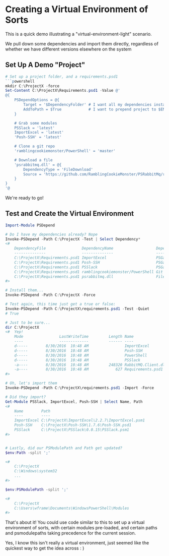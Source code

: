 # Creating a Virtual Environment of Sorts

This is a quick demo illustrating a "virtual-environment-light" scenario.

We pull down some dependencies and import them directly, regardless of whether we have different versions elsewhere on the system

## Set Up A Demo "Project"

```powershell
# Set up a project folder, and a requirements.psd1
```powershell
mkdir C:\ProjectX -force
Set-Content C:\ProjectX\Requirements.psd1 -Value @'
@{
    PSDependOptions = @{
        Target = '$DependencyFolder' # I want all my dependencies installed here
        AddToPath = $True            # I want to prepend project to $ENV:Path and $ENV:PSModulePath
    }

    # Grab some modules
    PSSlack = 'latest'
    ImportExcel = 'latest'
    'Posh-SSH' = 'latest'

    # Clone a git repo
    'ramblingcookiemonster/PowerShell' = 'master'

    # Download a file
    'psrabbitmq.dll' = @{
        DependencyType = 'FileDownload'
        Source = 'https://github.com/RamblingCookieMonster/PSRabbitMq/raw/master/PSRabbitMq/lib/RabbitMQ.Client.dll'
    }
}
'@
```

We're ready to go!

## Test and Create the Virtual Environment

```powershell
Import-Module PSDepend

# Do I have my dependencies already? Nope
Invoke-PSDepend -Path C:\ProjectX -Test | Select Dependency*
<#
    DependencyFile                DependencyName                   DependencyType  DependencyExists
    --------------                --------------                   --------------  ----------------
    C:\ProjectX\Requirements.psd1 ImportExcel                      PSGalleryModule            False
    C:\ProjectX\Requirements.psd1 Posh-SSH                         PSGalleryModule            False
    C:\ProjectX\Requirements.psd1 PSSlack                          PSGalleryModule            False
    C:\ProjectX\Requirements.psd1 ramblingcookiemonster/PowerShell Git                        False
    C:\ProjectX\Requirements.psd1 psrabbitmq.dll                   FileDownload               False
#>

# Install them...
Invoke-PSDepend -Path C:\ProjectX -Force

# Test again, this time just get a true or false:
Invoke-PSDepend -Path C:\ProjectX\requirements.psd1 -Test -Quiet
# True

# Just to be sure...
dir C:\ProjectX
<#  Yep!
    Mode                LastWriteTime         Length Name                                                                                                        
    ----                -------------         ------ ----                                                                                                        
    d-----        8/30/2016  10:48 AM                ImportExcel                                                                                                 
    d-----        8/30/2016  10:48 AM                Posh-SSH                                                                                                    
    d-----        8/30/2016  10:48 AM                PowerShell                                                                                                  
    d-----        8/30/2016  10:48 AM                PSSlack                                                                                                     
    -a----        8/30/2016  10:48 AM         248320 RabbitMQ.Client.dll                                                                                         
    -a----        8/30/2016  10:48 AM            627 Requirements.psd1  
#>

# Oh, let's import them
Invoke-PSDepend -Path C:\ProjectX\requirements.psd1 -Import -Force

# Did they import?
Get-Module PSSlack, ImportExcel, Posh-SSH | Select Name, Path
<#
    Name        Path                                          
    ----        ----                                          
    ImportExcel C:\ProjectX\ImportExcel\2.2.7\ImportExcel.psm1
    Posh-SSH    C:\ProjectX\Posh-SSH\1.7.6\Posh-SSH.psd1      
    PSSlack     C:\ProjectX\PSSlack\0.0.15\PSSlack.psm1 
#>


# Lastly, did our PSModulePath and Path get updated?
$env:Path -split ';'

<#
    C:\ProjectX
    C:\Windows\system32
    ...
#>

$env:PSModulePath -split ';'

<#
    C:\ProjectX
    C:\Users\wframe\Documents\WindowsPowerShell\Modules
#>
```

That's about it!  You could use code similar to this to set up a virtual environment of sorts, with certain modules pre-loaded, and certain paths and psmodulepaths taking precedence for the current session.

Yes, I know this isn't really a virtual environment, just seemed like the quickest way to get the idea across : )
